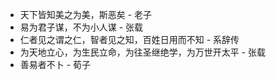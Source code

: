 * 天下皆知美之为美，斯恶矣 - 老子
* 易为君子谋，不为小人谋 - 张载
* 仁者见之谓之仁，智者见之知，百姓日用而不知 - 系辞传
* 为天地立心，为生民立命，为往圣继绝学，为万世开太平 - 张载
* 善易者不卜 - 荀子